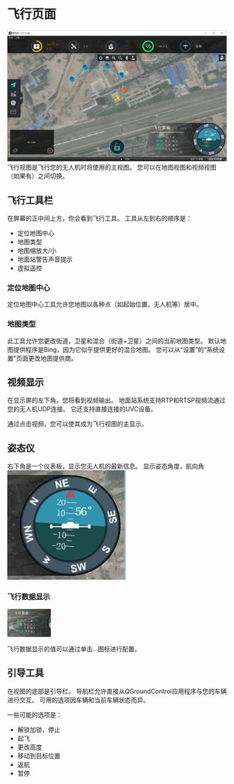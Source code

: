 # 飞行页面

![](../QuickStart/ConnectedVehicle.jpg)
飞行视图是飞行您的无人机时将使用的主视图。 您可以在地图视图和视频视图（如果有）之间切换。

## 飞行工具栏
在屏幕的正中间上方，你会看到飞行工具。 工具从左到右的顺序是：
* 定位地图中心
* 地图类型
* 地图缩放大/小
* 地面站警告声音提示
* 虚拟遥控

### 定位地图中心
定位地图中心工具允许您地图以各种点（如起始位置，无人机等）居中。

### 地图类型
此工具允许您更改街道，卫星和混合（街道+卫星）之间的当前地图类型。 默认地图提供程序是Bing，因为它似乎提供更好的混合地图。 您可以从“设置”的“系统设置”页面更改地图提供商。

## 视频显示
在显示屏的左下角，您将看到视频输出。 地面站系统支持RTP和RTSP视频流通过您的无人机UDP连接。 它还支持直接连接的UVC设备。 

通过点击视频，您可以使其成为飞行视图的主显示。
## 姿态仪
右下角是一个仪表板，显示您无人机的最新信息。 显示姿态角度，航向角
![](../FlyView/instrument.jpg)

### 飞行数据显示

<img src="InstrumentTelemetryPage.jpg" style="width: 100px;"/>

飞行数据显示的值可以通过单击...图标进行配置。

## 引导工具
在视图的底部是引导栏。 导航栏允许直接从QGroundControl应用程序与您的车辆进行交互。 可用的选项因车辆和当前车辆状态而异。

一些可能的选项是：

* 解锁加锁，停止
* 起飞
* 更改高度
* 移动到目标位置
* 返航
* 暂停

